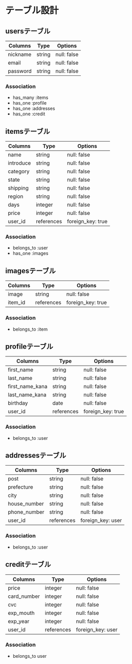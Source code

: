 # テーブル設計

## usersテーブル

| Columns  | Type   | Options     |
| -------- | ------ | ----------- |
| nickname | string | null: false |
| email    | string | null: false |
| password | string | null: false |

### Association

- has_many :items
- has_one :profile
- has_one :addresses
- has_one :credit


## itemsテーブル

| Columns   | Type       | Options           |
| --------- | ---------- | ----------------- |
| name      | string     | null: false       |
| introduce | string     | null: false       |
| category  | string     | null: false       |
| state     | string     | null: false       |
| shipping  | string     | null: false       |
| region    | string     | null: false       |
| days      | integer    | null: false       |
| price     | integer    | null: false       |
| user_id   | references | foreign_key: true |

###  Association

- belongs_to :user
- has_one :images


## imagesテーブル

| Columns | Type       | Options           |
| ------- | ---------- | ----------------- |
| image   | string     | null: false       |
| item_id | references | foreign_key: true |

### Association

- belongs_to :item


## profileテーブル

| Columns         | Type       | Options           |
| --------------- | ---------- | ----------------- |
| first_name      | string     | null: false       |
| last_name       | string     | null: false       |
| first_name_kana | string     | null: false       |
| last_name_kana  | string     | null: false       |
| birthday        | date       | null: false       |
| user_id         | references | foreign_key: true |

### Association

- belongs_to :user


## addressesテーブル

| Columns       | Type       | Options           |
| ------------- | ---------- | ----------------- |
| post          | string     | null: false       |
| prefecture    | string     | null: false       |
| city          | string     | null: false       |
| house_number  | string     | null: false       |
| phone_number  | string     | null: false       |
| user_id       | references | foreign_key: user |

### Association

- belongs_to :user


## creditテーブル

| Columns     | Type       | Options           |
| ----------- | ---------- | ----------------- |
| price       | integer    | null: false       |
| card_number | integer    | null: false       |
| cvc         | integer    | null: false       |
| exp_mouth   | integer    | null: false       |
| exp_year    | integer    | null: false       |
| user_id     | references | foreign_key: user |

### Association

- belongs_to user
